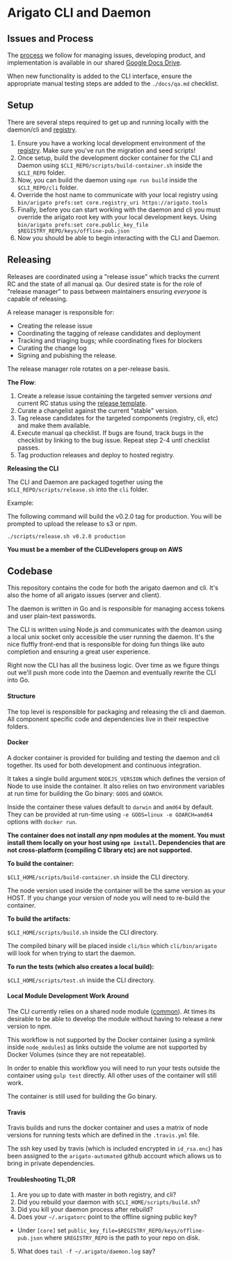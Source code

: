 # Arigato CLI and Daemon

## Issues and Process

The
[process](https://docs.google.com/document/d/1IejfO1_bJ0einojZOALeN3vEr5XkyhqttpUOHuBQRdo/edit#)
we follow for managing issues, developing product, and implementation is
available in our shared [Google Docs
Drive](https://drive.google.com/drive/u/0/folders/0Bx72T5vLCOgmeVlQbjVlUVVQRDg).

When new functionality is added to the CLI interface, ensure the appropriate
manual testing steps are added to the `./docs/qa.md` checklist.

## Setup

There are several steps required to get up and running locally with the
daemon/cli and [registry](https://github.com/arigatomachine/registry).

1. Ensure you have a working local development environment of the
   [registry](https://github.com/arigatomachine/registry#setup). Make sure
   you've run the migration and seed scripts!
2. Once setup, build the development docker container for the CLI and Daemon
   using `$CLI_REPO/scripts/build-container.sh` inside the `$CLI_REPO` folder.
3. Now, you can build the daemon using `npm run build` inside the
   `$CLI_REPO/cli` folder.
4. Override the host name to communicate with your local registry using
  `bin/arigato prefs:set core.registry_uri https://arigato.tools`
4. Finally, before you can start working with the daemon and cli you must
   override the arigato root key with your local development keys. Using
   `bin/arigato prefs:set core.public_key_file $REGISTRY_REPO/keys/offline-pub.json`
5. Now you should be able to begin interacting with the CLI and Daemon.


## Releasing

Releases are coordinated using a "release issue" which tracks the current RC
and the state of all manual qa. Our desired state is for the role of "release
manager" to pass between maintainers ensuring *everyone* is capable of
releasing.

A release manager is responsible for:

- Creating the release issue
- Coordinating the tagging of release candidates and deployment
- Tracking and triaging bugs; while coordinating fixes for blockers
- Curating the change log
- Signing and pubishing the release.

The release manager role rotates on a per-release basis.

**The Flow**:

1. Create a release issue containing the targeted semver versions *and* current
   RC status using the [release template](./docs/release-issue.md).
2. Curate a changelist against the current "stable" version.
3. Tag release candidates for the targeted components (registry, cli, etc) and
   make them available.
4. Execute manual qa checklist. If bugs are found, track bugs in the checklist
   by linking to the bug issue. Repeat step 2-4 untl checklist passes.
5. Tag production releases and deploy to hosted registry.

**Releasing the CLI**

The CLI and Daemon are packaged together using the
`$CLI_REPO/scripts/release.sh` into the `cli` folder.

Example:

The following command will build the v0.2.0 tag for production. You will be
prompted to upload the release to s3 or npm.

```
./scripts/release.sh v0.2.0 production
```

**You must be a member of the CLIDevelopers group on AWS**

## Codebase

This repository contains the code for both the arigato daemon and cli. It's
also the home of all arigato issues (server and client).

The daemon is written in Go and is responsible for managing access tokens and
user plain-text passwords.

The CLI is written using Node.js and communicates with the deamon using a local
unix socket only accessible the user running the daemon. It's the nice fluffly
front-end that is responsible for doing fun things like auto completion and
ensuring a great user experience.

Right now the CLI has all the business logic. Over time as we figure things out
we'll push more code into the Daemon and eventually rewrite the CLI into Go.

#### Structure

The top level is responsible for packaging and releasing the cli and daemon.
All component specific code and dependencies live in their respective folders.

#### Docker

A docker container is provided for building and testing the daemon and cli
together. Its used for both development and continuous integration.

It takes a single build argument `NODEJS_VERSION` which defines the version of
Node to use inside the container. It also relies on two environment variables
at run time for building the Go binary: `GOOS` and `GOARCH`.

Inside the container these values default to `darwin` and `amd64` by default.
They can be provided at run-time using `-e GOOS=linux -e GOARCH=amd64` options
with `docker run`.

**The container does not install *any* npm modules at the moment. You must
install them locally on your host using `npm install`. Dependencies that are
not cross-platform (compiling C library etc) are not supported.**

**To build the container:**

`$CLI_HOME/scripts/build-container.sh` inside the CLI directory.

The node version used inside the container will be the same version as your
HOST. If you change your version of node you will need to re-build the
container.

**To build the artifacts:**

`$CLI_HOME/scripts/build.sh` inside the CLI directory.

The compiled binary will be placed inside `cli/bin` which `cli/bin/arigato`
will look for when trying to start the daemon.

**To run the tests (which also creates a local build):**

`$CLI_HOME/scripts/test.sh` inside the CLI directory.

#### Local Module Development Work Around

The CLI currently relies on a shared node module
([common](https://github.com/arigatomachine/common)). At times its desirable to
be able to develop the module without having to release a new version to npm.

This workflow is not supported by the Docker container (using a symlink inside
`node_modules`) as links outside the volume are not supported by Docker Volumes
(since they are not repeatable).

In order to enable this workflow you will need to run your tests outside the
container using `gulp test` directly. All other uses of the container will
still work.

The container is still used for building the Go binary.

#### Travis

Travis builds and runs the docker container and uses a matrix of node versions
for running tests which are defined in the `.travis.yml` file.

The ssh key used by travis (which is included encrypted in `id_rsa.enc`) has
been assigned to the `arigato-automated` github account which allows us to
bring in private dependencies.

#### Troubleshooting TL;DR

1. Are you up to date with master in both registry, and cli?
2. Did you rebuild your daemon with `$CLI_HOME/scripts/build.sh`?
3. Did you kill your daemon process after rebuild?
4. Does your `~/.arigatorc` point to the offline signing public key?
 - Under `[core]` set `public_key_file=$REGISTRY_REPO/keys/offline-pub.json` where `$REGISTRY_REPO` is the path to your repo on disk.
5. What does `tail -f ~/.arigato/daemon.log` say?
